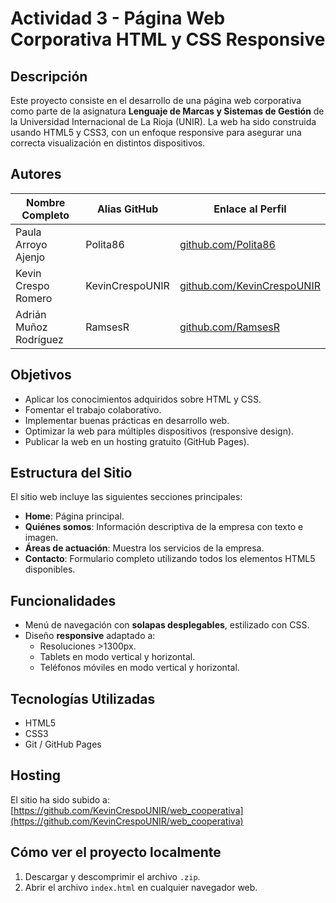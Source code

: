 # Actividad 3 - Página Web Corporativa HTML y CSS Responsive

## Descripción

Este proyecto consiste en el desarrollo de una página web corporativa como parte de la asignatura **Lenguaje de Marcas y Sistemas de Gestión** de la Universidad Internacional de La Rioja (UNIR). La web ha sido construida usando HTML5 y CSS3, con un enfoque responsive para asegurar una correcta visualización en distintos dispositivos.

## Autores

| Nombre Completo        | Alias GitHub          | Enlace al Perfil                        |
|------------------------|-----------------------|------------------------------------------|
| Paula Arroyo Ajenjo    | Polita86              | [github.com/Polita86](https://github.com/Polita86) |
| Kevin Crespo Romero    | KevinCrespoUNIR       | [github.com/KevinCrespoUNIR](https://github.com/KevinCrespoUNIR) |
| Adrián Muñoz Rodríguez | RamsesR               | [github.com/RamsesR](https://github.com/RamsesR) |

## Objetivos

- Aplicar los conocimientos adquiridos sobre HTML y CSS.
- Fomentar el trabajo colaborativo.
- Implementar buenas prácticas en desarrollo web.
- Optimizar la web para múltiples dispositivos (responsive design).
- Publicar la web en un hosting gratuito (GitHub Pages).

## Estructura del Sitio

El sitio web incluye las siguientes secciones principales:

- **Home**: Página principal.
- **Quiénes somos**: Información descriptiva de la empresa con texto e imagen.
- **Áreas de actuación**: Muestra los servicios de la empresa.
- **Contacto**: Formulario completo utilizando todos los elementos HTML5 disponibles.

## Funcionalidades

- Menú de navegación con **solapas desplegables**, estilizado con CSS.
- Diseño **responsive** adaptado a:
  - Resoluciones >1300px.
  - Tablets en modo vertical y horizontal.
  - Teléfonos móviles en modo vertical y horizontal.

## Tecnologías Utilizadas

- HTML5
- CSS3
- Git / GitHub Pages

## Hosting

El sitio ha sido subido a:  
[https://github.com/KevinCrespoUNIR/web_cooperativa](https://github.com/KevinCrespoUNIR/web_cooperativa)  

## Cómo ver el proyecto localmente

1. Descargar y descomprimir el archivo `.zip`.
2. Abrir el archivo `index.html` en cualquier navegador web.
